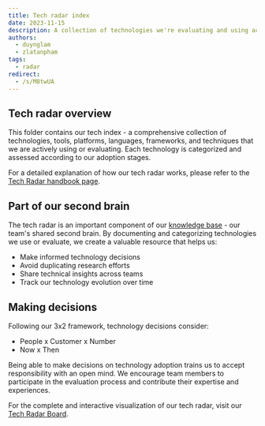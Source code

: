 ```yaml
---
title: Tech radar index
date: 2023-11-15
description: A collection of technologies we're evaluating and using across our projects
authors:
  - duynglam
  - zlatanpham
tags:
  - radar
redirect:
  - /s/M8twUA
---
```


## Tech radar overview

This folder contains our tech index - a comprehensive collection of technologies, tools, platforms, languages, frameworks, and techniques that we are actively using or evaluating. Each technology is categorized and assessed according to our adoption stages.

For a detailed explanation of how our tech radar works, please refer to the [Tech Radar handbook page](https://github.com/dwarvesf/handbook/blob/master/community/radar.md).

## Part of our second brain

The tech radar is an important component of our [knowledge base](https://github.com/dwarvesf/handbook/blob/master/knowledge-base.md) - our team's shared second brain. By documenting and categorizing technologies we use or evaluate, we create a valuable resource that helps us:

- Make informed technology decisions
- Avoid duplicating research efforts
- Share technical insights across teams
- Track our technology evolution over time

## Making decisions

Following our 3x2 framework, technology decisions consider:

- People x Customer x Number
- Now x Then

Being able to make decisions on technology adoption trains us to accept responsibility with an open mind. We encourage team members to participate in the evaluation process and contribute their expertise and experiences.

For the complete and interactive visualization of our tech radar, visit our [Tech Radar Board](https://radar.d.foundation/).
